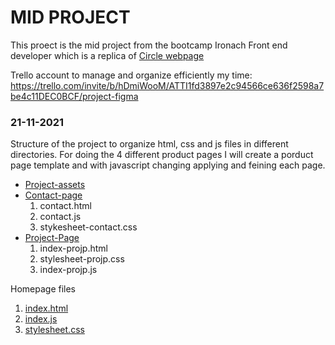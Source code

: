 # MID PROJECT

This proect is the mid project from the bootcamp Ironach Front end developer which is a replica of [Circle webpage](https://circle-agency-35d27e.webflow.io)

Trello account to manage and organize efficiently my time:
https://trello.com/invite/b/hDmiWooM/ATTI1fd3897e2c94566ce636f2598a7be4c11DEC0BCF/project-figma

### 21-11-2021

Structure of the project to organize html, css and js files in different directories.
For doing the 4 different product pages I will create a porduct page template and with javascript changing applying and feining each page.

- [Project-assets](/project-assets/)
- [Contact-page](/Contact%20Page/)
  1. contact.html
  2. contact.js
  3. stykesheet-contact.css
- [Project-Page](/Project%20page_simplify/)
  1. index-projp.html
  2. stylesheet-projp.css
  3. index-projp.js

Homepage files

1. [index.html](/index.html)
2. [index.js](/index.js)
3. [stylesheet.css](/stylesheet.css)
